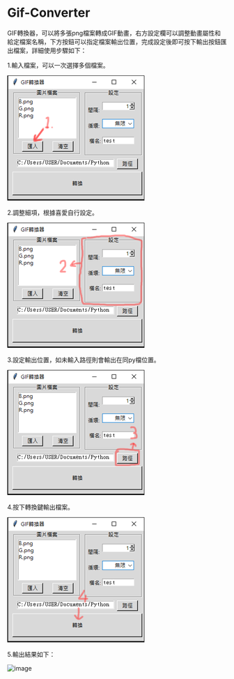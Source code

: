 # Gif-Converter

GIF轉換器，可以將多張png檔案轉成GIF動畫，右方設定欄可以調整動畫屬性和給定檔案名稱，下方按鈕可以指定檔案輸出位置，完成設定後即可按下輸出按鈕匯出檔案，詳細使用步驟如下：

1.輸入檔案，可以一次選擇多個檔案。

![image](https://github.com/Jerry45678/Gif-Converter/blob/main/Step/1.png)

2.調整細項，根據喜愛自行設定。

![image](https://github.com/Jerry45678/Gif-Converter/blob/main/Step/2.png)

3.設定輸出位置，如未輸入路徑則會輸出在同py檔位置。

![image](https://github.com/Jerry45678/Gif-Converter/blob/main/Step/3.png)

4.按下轉換鍵輸出檔案。

![image](https://github.com/Jerry45678/Gif-Converter/blob/main/Step/4.png)

5.輸出結果如下：

![image](https://github.com/Jerry45678/Gif-Converter/blob/main/Step/test.png)
